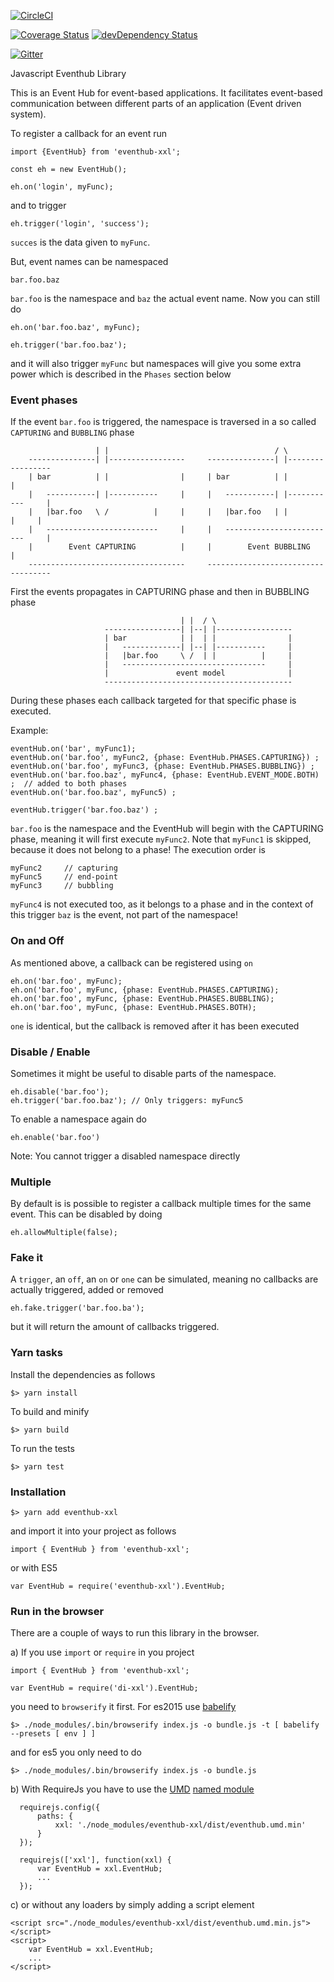 [![CircleCI][circleci-img]][circleci-url]

[![Coverage Status][coveralls-url]][coveralls-image] [![devDependency Status][depstat-dev-image]][depstat-dev-url] 

[![Gitter](https://badges.gitter.im/Join%20Chat.svg)](https://gitter.im/scaljeri/javascript-eventhub?utm_source=badge&utm_medium=badge&utm_campaign=pr-badge)

Javascript Eventhub Library 

This is an Event Hub for event-based applications. It facilitates event-based communication between different 
parts of an application (Event driven system). 

To register a callback for an event run

    import {EventHub} from 'eventhub-xxl';
    
    const eh = new EventHub();
    
    eh.on('login', myFunc);
    
and to trigger

    eh.trigger('login', 'success');
    
`succes` is the data given to `myFunc`. 

But, event names can be namespaced
  
    bar.foo.baz
    
`bar.foo` is the namespace and `baz` the actual event name. Now you can still do

    eh.on('bar.foo.baz', myFunc);
    
    eh.trigger('bar.foo.baz');
    
and it will also trigger `myFunc` but namespaces will give you some extra power which is described in the `Phases` section below
    
### Event phases
If the event `bar.foo` is triggered, the namespace is traversed in a so called `CAPTURING` and `BUBBLING` phase

                       | |                                     / \
        ---------------| |-----------------     ---------------| |-----------------
        | bar          | |                |     | bar          | |                |
        |   -----------| |-----------     |     |   -----------| |-----------     |
        |   |bar.foo   \ /          |     |     |   |bar.foo   | |          |     |
        |   -------------------------     |     |   -------------------------     |
        |        Event CAPTURING          |     |        Event BUBBLING           |
        -----------------------------------     -----------------------------------
                     
First the events propagates in CAPTURING phase and then in BUBBLING phase
                       
                                          | |  / \
                         -----------------| |--| |-----------------
                         | bar            | |  | |                |
                         |   -------------| |--| |-----------     |
                         |   |bar.foo     \ /  | |          |     |
                         |   --------------------------------     |
                         |               event model              |
                         ------------------------------------------
                      
During these phases each callback targeted for that specific phase is executed.

Example:

    eventHub.on('bar', myFunc1);                                            
    eventHub.on('bar.foo', myFunc2, {phase: EventHub.PHASES.CAPTURING}) ;  
    eventHub.on('bar.foo', myFunc3, {phase: EventHub.PHASES.BUBBLING}) ;  
    eventHub.on('bar.foo.baz', myFunc4, {phase: EventHub.EVENT_MODE.BOTH) ;  // added to both phases
    eventHub.on('bar.foo.baz', myFunc5) ;                                    
    
    eventHub.trigger('bar.foo.baz') ; 
  
`bar.foo` is the namespace and the EventHub will begin with the CAPTURING phase, meaning it will first execute
`myFunc2`. Note that `myFunc1` is skipped, because it does not belong to a phase! The execution order is

    myFunc2     // capturing 
    myFunc5     // end-point
    myFunc3     // bubbling
    
`myFunc4` is not executed too, as it belongs to a phase and in the context of this trigger `baz` is the event, not part of the namespace!

### On and Off
As mentioned above, a callback can be registered using `on`

    eh.on('bar.foo', myFunc);
    eh.on('bar.foo', myFunc, {phase: EventHub.PHASES.CAPTURING);
    eh.on('bar.foo', myFunc, {phase: EventHub.PHASES.BUBBLING);
    eh.on('bar.foo', myFunc, {phase: EventHub.PHASES.BOTH);
    
`one` is identical, but the callback is removed after it has been executed

### Disable / Enable
Sometimes it might be useful to disable parts of the namespace. 

    eh.disable('bar.foo');
    eh.trigger('bar.foo.baz'); // Only triggers: myFunc5
    
To enable a namespace again do

    eh.enable('bar.foo')
    
Note: You cannot trigger a disabled namespace directly

### Multiple
By default is is possible to register a callback multiple times for the same event. 
This can be disabled by doing

    eh.allowMultiple(false);

### Fake it
A `trigger`, an `off`, an `on` or `one` can be simulated, meaning no callbacks are actually triggered,
added or removed

    eh.fake.trigger('bar.foo.ba'); 
    
but it will return the amount of callbacks triggered.

### Yarn tasks ###

Install the dependencies as follows

    $> yarn install 

To build and minify

    $> yarn build
    
To run the tests

    $> yarn test
    
### Installation ###

    $> yarn add eventhub-xxl
    
and import it into your project as follows

    import { EventHub } from 'eventhub-xxl';
    
or with ES5

    var EventHub = require('eventhub-xxl').EventHub;
    
### Run in the browser
There are a couple of ways to run this library in the browser. 

  a) If you use `import` or `require` in you project
  
    import { EventHub } from 'eventhub-xxl';
   
    var EventHub = require('di-xxl').EventHub;
   
   you need to `browserify` it first. For es2015 use [babelify](https://github.com/babel/babelify) 
   
    $> ./node_modules/.bin/browserify index.js -o bundle.js -t [ babelify --presets [ env ] ]
    
  and for es5 you only need to do
  
    $> ./node_modules/.bin/browserify index.js -o bundle.js
    
  b) With RequireJs you have to use the [UMD](https://github.com/umdjs/umd) [named module](http://requirejs.org/docs/api.html#modulename) 
  
      requirejs.config({
          paths: {
              xxl: './node_modules/eventhub-xxl/dist/eventhub.umd.min'
          }
      });
  
      requirejs(['xxl'], function(xxl) {
          var EventHub = xxl.EventHub;
          ...
      });
      
   
  c) or without any loaders by simply adding a script element
   
    <script src="./node_modules/eventhub-xxl/dist/eventhub.umd.min.js"></script>
    <script>
        var EventHub = xxl.EventHub;
        ...
    </script> 
  

[travis-url]: https://travis-ci.org/scaljeri/eventhub-xxl.png
[travis-image]: https://travis-ci.org/scaljeri/eventhub-xxl

[coveralls-url]: https://coveralls.io/repos/scaljeri/eventhub-xxl/badge.svg
[coveralls-image]: https://coveralls.io/github/scaljeri/eventhub-xxl?branch=master

[depstat-url]: https://david-dm.org/scaljeri/eventhub-xxl
[depstat-image]: https://david-dm.org/scaljeri/eventhub-xxl.svg

[depstat-dev-url]: https://david-dm.org/scaljeri/eventhub-xxl#info=devDependencies
[depstat-dev-image]: https://david-dm.org/scaljeri/eventhub-xxl/dev-status.svg

[circleci-img]: https://circleci.com/gh/scaljeri/eventhub-xxl/tree/master.svg?style=svg
[circleci-url]: https://circleci.com/gh/scaljeri/eventhub-xxl/tree/master
